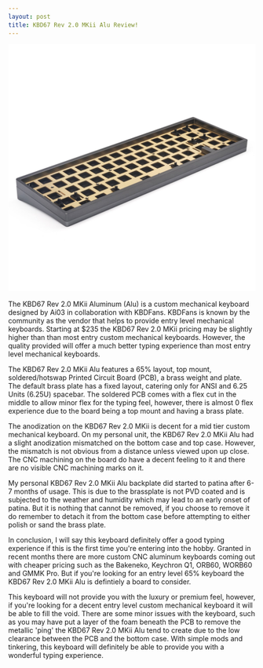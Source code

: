```yaml
---
layout: post
title: KBD67 Rev 2.0 MKii Alu Review!
---
```


![_config.yml](https://raw.githubusercontent.com/TeeheeTypes/TeeheeTypes.github.io/master/images/KBD67R2%20MKii%20Alu%20Grey.jpg)

The KBD67 Rev 2.0 MKii Aluminum (Alu) is a custom mechanical keyboard designed by Ai03 in collaboration with KBDFans. KBDFans is known by the community as the vendor that helps to provide entry level mechanical keyboards. Starting at $235 the KBD67 Rev 2.0 MKii pricing may be slightly higher than than most entry custom mechanical keyboards. However, the quality provided will offer a much better typing experience than most entry level mechanical keyboards.

The KBD67 Rev 2.0 MKii Alu features a 65% layout, top mount, soldered/hotswap Printed Circuit Board (PCB), a brass weight and plate. The default brass plate has a fixed layout, catering only for ANSI and 6.25 Units (6.25U) spacebar. The soldered PCB comes with a flex cut in the middle to allow minor flex for the typing feel, however, there is almost 0 flex experience due to the board being a top mount and having a brass plate.

The anodization on the KBD67 Rev 2.0 MKii is decent for a mid tier custom mechanical keyboard. On my personal unit, the KBD67 Rev 2.0 MKii Alu had a slight anodization mismatched on the bottom case and top case. However, the mismatch is not obvious from a distance unless viewed upon up close. The CNC machining on the board do have a decent feeling to it and there are no visible CNC machining marks on it.

My personal KBD67 Rev 2.0 MKii Alu backplate did started to patina after 6-7 months of usage. This is due to the brassplate is not PVD coated and is subjected to the weather and humidity which may lead to an early onset of patina. But it is nothing that cannot be removed, if you choose to remove it do remember to detach it from the bottom case before attempting to either polish or sand the brass plate. 

In conclusion, I will say this keyboard definitely offer a good typing experience if this is the first time you're entering into the hobby. Granted in recent months there are more custom CNC aluminum keyboards coming out with cheaper pricing such as the Bakeneko, Keychron Q1, ORB60, WORB60 and GMMK Pro. But if you're looking for an entry level 65% keyboard the KBD67 Rev 2.0 MKii Alu is defintiely a board to consider.

This keyboard will not provide you with the luxury or premium feel, however, if you're looking for a decent entry level custom mechanical keyboard it will be able to fill the void. There are some minor issues with the keyboard, such as you may have put a layer of the foam beneath the PCB to remove the metallic 'ping' the KBD67 Rev 2.0 MKii Alu tend to create due to the low clearance between the PCB and the bottom case. With simple mods and tinkering, this keyboard will definitely be able to provide you with a wonderful typing experience.
